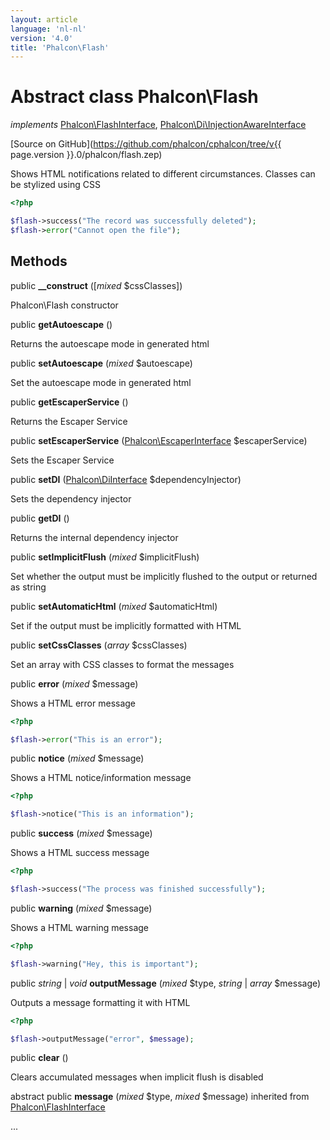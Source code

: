 ```yaml
---
layout: article
language: 'nl-nl'
version: '4.0'
title: 'Phalcon\Flash'
---
```

# Abstract class **Phalcon\Flash**

*implements* [Phalcon\FlashInterface](Phalcon_FlashInterface), [Phalcon\Di\InjectionAwareInterface](Phalcon_Di_InjectionAwareInterface)

[Source on GitHub](https://github.com/phalcon/cphalcon/tree/v{{ page.version }}.0/phalcon/flash.zep)

Shows HTML notifications related to different circumstances. Classes can be stylized using CSS

```php
<?php

$flash->success("The record was successfully deleted");
$flash->error("Cannot open the file");

```

## Methods

public **__construct** ([*mixed* $cssClasses])

Phalcon\Flash constructor

public **getAutoescape** ()

Returns the autoescape mode in generated html

public **setAutoescape** (*mixed* $autoescape)

Set the autoescape mode in generated html

public **getEscaperService** ()

Returns the Escaper Service

public **setEscaperService** ([Phalcon\EscaperInterface](Phalcon_EscaperInterface) $escaperService)

Sets the Escaper Service

public **setDI** ([Phalcon\DiInterface](Phalcon_DiInterface) $dependencyInjector)

Sets the dependency injector

public **getDI** ()

Returns the internal dependency injector

public **setImplicitFlush** (*mixed* $implicitFlush)

Set whether the output must be implicitly flushed to the output or returned as string

public **setAutomaticHtml** (*mixed* $automaticHtml)

Set if the output must be implicitly formatted with HTML

public **setCssClasses** (*array* $cssClasses)

Set an array with CSS classes to format the messages

public **error** (*mixed* $message)

Shows a HTML error message

```php
<?php

$flash->error("This is an error");

```

public **notice** (*mixed* $message)

Shows a HTML notice/information message

```php
<?php

$flash->notice("This is an information");

```

public **success** (*mixed* $message)

Shows a HTML success message

```php
<?php

$flash->success("The process was finished successfully");

```

public **warning** (*mixed* $message)

Shows a HTML warning message

```php
<?php

$flash->warning("Hey, this is important");

```

public *string* | *void* **outputMessage** (*mixed* $type, *string* | *array* $message)

Outputs a message formatting it with HTML

```php
<?php

$flash->outputMessage("error", $message);

```

public **clear** ()

Clears accumulated messages when implicit flush is disabled

abstract public **message** (*mixed* $type, *mixed* $message) inherited from [Phalcon\FlashInterface](Phalcon_FlashInterface)

...